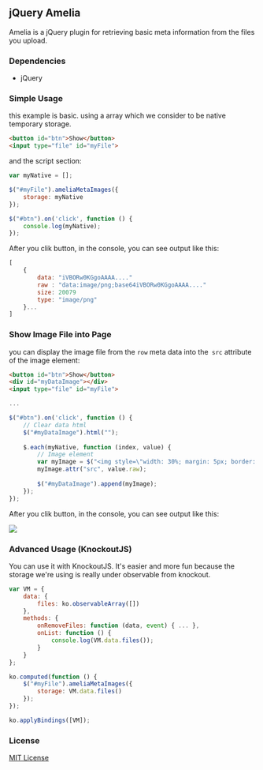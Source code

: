 ## jQuery Amelia
Amelia is a jQuery plugin for retrieving basic meta information from the files you upload.

### Dependencies
- jQuery

### Simple Usage
this example is basic. using a array which we consider to be native temporary storage.

```html
<button id="btn">Show</button>
<input type="file" id="myFile">
```

and the script section:

```js
var myNative = [];

$("#myFile").ameliaMetaImages({
    storage: myNative
});

$("#btn").on('click', function () {
    console.log(myNative);
});
```

After you clik button, in the console, you can see output like this:

```js
[
    {
        data: "iVBORw0KGgoAAAA...."
        raw : "data:image/png;base64iVBORw0KGgoAAAA...."
        size: 20079
        type: "image/png"
    }...
]
```

### Show Image File into Page
you can display the image file from the `row` meta data into the` src` attribute of the image element:

```html
<button id="btn">Show</button>
<div id="myDataImage"></div>
<input type="file" id="myFile">
```

```js
...

$("#btn").on('click', function () {
    // Clear data html
    $("#myDataImage").html("");
    
    $.each(myNative, function (index, value) {
        // Image element
        var myImage = $("<img style=\"width: 30%; margin: 5px; border: 2px solid gray;\">");
        myImage.attr("src", value.raw);
        
        $("#myDataImage").append(myImage);
    });
});
```

After you clik button, in the console, you can see output like this:

![]('https://github.com/yanwarsolah/amelia/blob/master/example/images/native.png')


### Advanced Usage (KnockoutJS)
You can use it with KnockoutJS. It's easier and more fun because the storage we're using is really under observable from knockout.

```js
var VM = {
    data: {
        files: ko.observableArray([])
    },
    methods: {
        onRemoveFiles: function (data, event) { ... },
        onList: function () {
            console.log(VM.data.files());
        }
    }
};

ko.computed(function () {
    $("#myFile").ameliaMetaImages({
        storage: VM.data.files()
    });
});

ko.applyBindings([VM]);
```

### License
[MIT License](http://www.opensource.org/licenses/mit-license.php)

